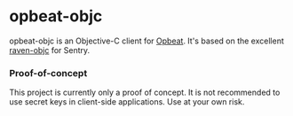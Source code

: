 opbeat-objc
===========

opbeat-objc is an Objective-C client for [Opbeat](http://www.opbeat.com). It's based on the excellent [raven-objc](https://github.com/getsentry/raven-objc) for Sentry.

### Proof-of-concept
This project is currently only a proof of concept. It is not recommended to use secret keys in client-side applications. Use at your own risk.
